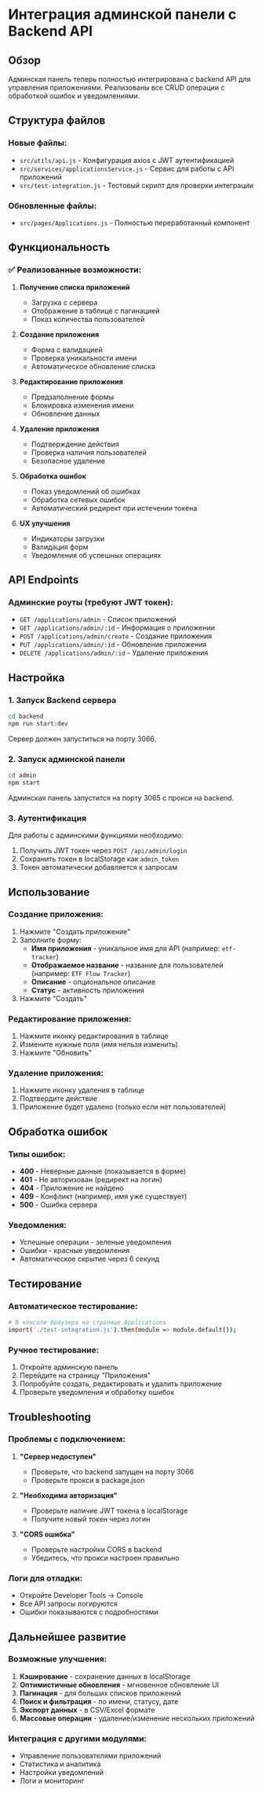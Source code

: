 # Интеграция админской панели с Backend API

## Обзор

Админская панель теперь полностью интегрирована с backend API для управления приложениями. Реализованы все CRUD операции с обработкой ошибок и уведомлениями.

## Структура файлов

### Новые файлы:

- `src/utils/api.js` - Конфигурация axios с JWT аутентификацией
- `src/services/applicationsService.js` - Сервис для работы с API приложений
- `src/test-integration.js` - Тестовый скрипт для проверки интеграции

### Обновленные файлы:

- `src/pages/Applications.js` - Полностью переработанный компонент

## Функциональность

### ✅ Реализованные возможности:

1. **Получение списка приложений**

   - Загрузка с сервера
   - Отображение в таблице с пагинацией
   - Показ количества пользователей

2. **Создание приложения**

   - Форма с валидацией
   - Проверка уникальности имени
   - Автоматическое обновление списка

3. **Редактирование приложения**

   - Предзаполнение формы
   - Блокировка изменения имени
   - Обновление данных

4. **Удаление приложения**

   - Подтверждение действия
   - Проверка наличия пользователей
   - Безопасное удаление

5. **Обработка ошибок**

   - Показ уведомлений об ошибках
   - Обработка сетевых ошибок
   - Автоматический редирект при истечении токена

6. **UX улучшения**
   - Индикаторы загрузки
   - Валидация форм
   - Уведомления об успешных операциях

## API Endpoints

### Админские роуты (требуют JWT токен):

- `GET /applications/admin` - Список приложений
- `GET /applications/admin/:id` - Информация о приложении
- `POST /applications/admin/create` - Создание приложения
- `PUT /applications/admin/:id` - Обновление приложения
- `DELETE /applications/admin/:id` - Удаление приложения

## Настройка

### 1. Запуск Backend сервера

```bash
cd backend
npm run start:dev
```

Сервер должен запуститься на порту 3066.

### 2. Запуск админской панели

```bash
cd admin
npm start
```

Админская панель запустится на порту 3065 с прокси на backend.

### 3. Аутентификация

Для работы с админскими функциями необходимо:

1. Получить JWT токен через `POST /api/admin/login`
2. Сохранить токен в localStorage как `admin_token`
3. Токен автоматически добавляется к запросам

## Использование

### Создание приложения:

1. Нажмите "Создать приложение"
2. Заполните форму:
   - **Имя приложения** - уникальное имя для API (например: `etf-tracker`)
   - **Отображаемое название** - название для пользователей (например: `ETF Flow Tracker`)
   - **Описание** - опциональное описание
   - **Статус** - активность приложения
3. Нажмите "Создать"

### Редактирование приложения:

1. Нажмите иконку редактирования в таблице
2. Измените нужные поля (имя нельзя изменить)
3. Нажмите "Обновить"

### Удаление приложения:

1. Нажмите иконку удаления в таблице
2. Подтвердите действие
3. Приложение будет удалено (только если нет пользователей)

## Обработка ошибок

### Типы ошибок:

- **400** - Неверные данные (показывается в форме)
- **401** - Не авторизован (редирект на логин)
- **404** - Приложение не найдено
- **409** - Конфликт (например, имя уже существует)
- **500** - Ошибка сервера

### Уведомления:

- Успешные операции - зеленые уведомления
- Ошибки - красные уведомления
- Автоматическое скрытие через 6 секунд

## Тестирование

### Автоматическое тестирование:

```bash
# В консоли браузера на странице Applications
import('./test-integration.js').then(module => module.default());
```

### Ручное тестирование:

1. Откройте админскую панель
2. Перейдите на страницу "Приложения"
3. Попробуйте создать, редактировать и удалить приложение
4. Проверьте уведомления и обработку ошибок

## Troubleshooting

### Проблемы с подключением:

1. **"Сервер недоступен"**

   - Проверьте, что backend запущен на порту 3066
   - Проверьте прокси в package.json

2. **"Необходима авторизация"**

   - Проверьте наличие JWT токена в localStorage
   - Получите новый токен через логин

3. **"CORS ошибка"**
   - Проверьте настройки CORS в backend
   - Убедитесь, что прокси настроен правильно

### Логи для отладки:

- Откройте Developer Tools → Console
- Все API запросы логируются
- Ошибки показываются с подробностями

## Дальнейшее развитие

### Возможные улучшения:

1. **Кэширование** - сохранение данных в localStorage
2. **Оптимистичные обновления** - мгновенное обновление UI
3. **Пагинация** - для больших списков приложений
4. **Поиск и фильтрация** - по имени, статусу, дате
5. **Экспорт данных** - в CSV/Excel формате
6. **Массовые операции** - удаление/изменение нескольких приложений

### Интеграция с другими модулями:

- Управление пользователями приложений
- Статистика и аналитика
- Настройки уведомлений
- Логи и мониторинг
